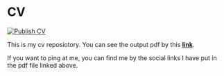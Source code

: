 # CV

<p align=center> 

[![Publish CV](https://github.com/FeryET/cv/actions/workflows/publish.yml/badge.svg)](https://github.com/FeryET/cv/actions/workflows/publish.yml)

</p>

This is my cv reposiotory. You can see the output pdf by this [**link**](https://feryet.github.io/cv).

If you want to ping at me, you can find me by the social links I have put in the pdf file linked above.
